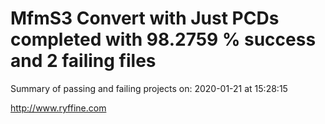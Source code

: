 # MfmS3 Convert with Just PCDs completed with 98.2759 % success and 2 failing files

Summary of passing and failing projects on: 2020-01-21 at 15:28:15

http://www.ryffine.com
